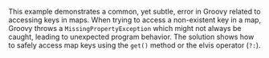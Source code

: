 This example demonstrates a common, yet subtle, error in Groovy related to accessing keys in maps. When trying to access a non-existent key in a map, Groovy throws a `MissingPropertyException` which might not always be caught, leading to unexpected program behavior. The solution shows how to safely access map keys using the `get()` method or the elvis operator (`?:`).